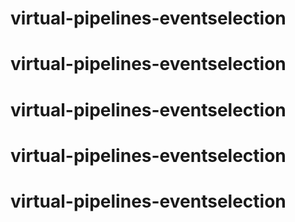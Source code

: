 # virtual-pipelines-eventselection
# virtual-pipelines-eventselection
# virtual-pipelines-eventselection
# virtual-pipelines-eventselection
# virtual-pipelines-eventselection
